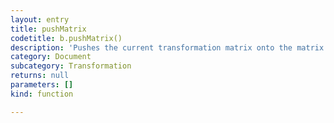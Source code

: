 ```yaml
---
layout: entry
title: pushMatrix
codetitle: b.pushMatrix()
description: 'Pushes the current transformation matrix onto the matrix stack. Understanding pushMatrix() and popMatrix() requires understanding the concept of a matrix stack. The pushMatrix() function saves the current coordinate system to the stack and popMatrix() restores the prior coordinate system. pushMatrix() and popMatrix() are used in conjuction with the other transformation methods and may be embedded to control the scope of the transformations.'
category: Document
subcategory: Transformation
returns: null
parameters: []
kind: function

---
```

